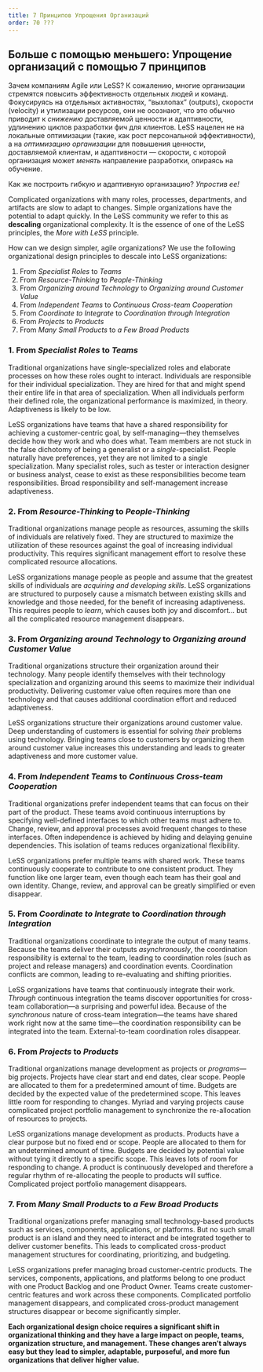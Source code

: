 ```yaml
---
title: 7 Принципов Упрощения Организаций
order: 70 ???
---
```


## Больше с помощью меньшего: Упрощение организаций с помощью 7 принципов

Зачем компаниям Agile или LeSS? К сожалению, многие организации стремятся повысить эффективность отдельных людей и команд. Фокусируясь на отдельных активностях, “выхлопах” (outputs), скорости (velocity) и утилизации ресурсов, они не осознают, что это обычно приводит к *снижению* доставляемой ценности и адаптивности, удлинению циклов разработки фич для клиентов. LeSS нацелен не на локальные оптимизации (такие, как рост персональной эффективности), а на *оптимизацию организации* для повышения ценности, доставляемой клиентам, и адаптивности —  скорости, с которой организация может *менять* направление разработки, опираясь на обучение.

Как же построить гибкую и адаптивную организацию? *Упростив ее!*

Complicated organizations with many roles, processes, departments, and artifacts are slow to adapt to changes. Simple organizations have the potential to adapt quickly. In the LeSS community we refer to this as **descaling** organizational complexity. It is the essence of one of the LeSS principles, the *More with LeSS* principle.

How can we design simpler, agile organizations? We use the following organizational design principles to descale into LeSS organizations:

1. From *Specialist Roles* to *Teams*
2. From *Resource-Thinking* to *People-Thinking*
3. From *Organizing around Technology* to *Organizing around Customer Value*
4. From *Independent Teams* to *Continuous Cross-team Cooperation*
5. From *Coordinate to Integrate* to *Coordination through Integration*
6. From *Projects* to *Products*
7. From *Many Small Products* to *a Few Broad Products*

### 1. From *Specialist Roles* to *Teams*

Traditional organizations have single-specialized roles and elaborate processes on how these roles ought to interact. Individuals are responsible for their individual specialization. They are hired for that and might spend their entire life in that area of specialization. When all individuals perform their defined role, the organizational performance is maximized, in theory. Adaptiveness is likely to be low.

LeSS organizations have teams that have a shared responsibility for achieving a customer-centric goal, by self-managing—they themselves decide how they work and who does what. Team members are not stuck in the false dichotomy of being a generalist or a *single*-specialist. People naturally have preferences, yet they are not limited to a single specialization. Many specialist roles, such as tester or interaction designer or business analyst, cease to exist as these responsibilities become team responsibilities. Broad responsibility and self-management increase adaptiveness.

### 2. From *Resource-Thinking* to *People-Thinking*

Traditional organizations manage people as resources, assuming the skills of individuals are relatively fixed. They are structured to maximize the utilization of these resources against the goal of increasing individual productivity. This requires significant management effort to resolve these complicated resource allocations.

LeSS organizations manage people as people and assume that the greatest skills of individuals are *acquiring and developing skills*. LeSS organizations are structured to purposely cause a mismatch between existing skills and knowledge and those needed, for the benefit of increasing adaptiveness. This requires people to *learn*, which causes both joy and discomfort... but all the complicated resource management disappears.

### 3. From *Organizing around Technology* to *Organizing around Customer Value*

Traditional organizations structure their organization around their technology. Many people identify themselves with their technology specialization and organizing around this seems to maximize their individual productivity. Delivering customer value often requires more than one technology and that causes additional coordination effort and reduced adaptiveness.

LeSS organizations structure their organizations around customer value. Deep understanding of customers is essential for solving *their* problems using technology. Bringing teams close to customers by organizing them around customer value increases this understanding and leads to greater adaptiveness and more customer value.

### 4. From *Independent Teams* to *Continuous Cross-team Cooperation*

Traditional organizations prefer independent teams that can focus on their part of the product. These teams avoid continuous interruptions by specifying well-defined interfaces to which other teams must adhere to. Change, review, and approval processes avoid frequent changes to these interfaces. Often independence is achieved by hiding and delaying genuine dependencies. This isolation of  teams reduces organizational flexibility.

LeSS organizations prefer multiple teams with shared work. These teams continuously cooperate to contribute to one consistent product. They function like one larger team, even though each team has their goal and own identity. Change, review, and approval can be greatly simplified or even disappear.

### 5. From *Coordinate to Integrate* to *Coordination through Integration*

Traditional organizations coordinate to integrate the output of many teams. Because the teams deliver their outputs *asynchronously*, the coordination responsibility is external to the team, leading to coordination roles (such as project and release managers) and coordination events. Coordination conflicts are common, leading to re-evaluating and shifting priorities.

LeSS organizations have teams that continuously integrate their work. *Through* continuous integration the teams discover opportunities for cross-team collaboration—a surprising and powerful idea. Because of the *synchronous* nature of cross-team integration—the teams have shared work right now at the same time—the coordination responsibility can be integrated into the team. External-to-team coordination roles disappear.

### 6. From *Projects* to *Products*

Traditional organizations manage development as projects or *programs*—big projects. Projects have clear start and end dates, clear scope. People are allocated to them for a predetermined amount of time. Budgets are decided by the expected value of the predetermined scope. This leaves little room for responding to changes. Myriad and varying projects cause complicated project portfolio management to synchronize the re-allocation of resources to projects.

LeSS organizations manage development as products. Products have a clear purpose but no fixed end or scope. People are allocated to them for an undetermined amount of time. Budgets are decided by potential value without tying it directly to a specific scope. This leaves lots of room for responding to change. A product is continuously developed and therefore a regular rhythm of re-allocating the people to products will suffice. Complicated project portfolio management disappears.

### 7. From *Many Small Products* to *a Few Broad Products*

Traditional organizations prefer managing small technology-based products such as services, components, applications, or platforms. But no such small product is an island and they need to interact and be integrated together to deliver customer benefits. This leads to complicated cross-product management structures for coordinating, prioritizing, and budgeting.

LeSS organizations prefer managing broad customer-centric products. The services, components, applications, and platforms belong to one product with one Product Backlog and one Product Owner. Teams create customer-centric features and work across these components. Complicated portfolio management disappears, and complicated cross-product management structures disappear or become significantly simpler.

**Each organizational design choice requires a significant shift in organizational thinking and they have a large impact on people, teams, organization structure, and management. These changes aren’t always easy but they lead to simpler, adaptable, purposeful, and more fun organizations that deliver higher value.**
